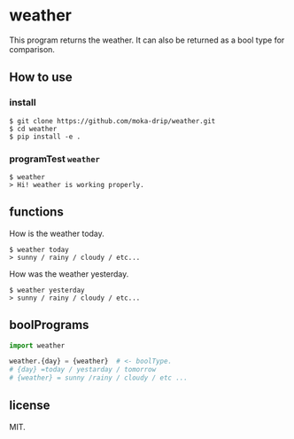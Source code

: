 # weather

This program returns the weather.
It can also be returned as a bool type for comparison.

## How to use

### install

```shell
$ git clone https://github.com/moka-drip/weather.git
$ cd weather
$ pip install -e .
```

### programTest `weather`
```shell
$ weather
> Hi! weather is working properly.
```

## functions
How is the weather today.
```shell
$ weather today
> sunny / rainy / cloudy / etc...
```
How was the weather yesterday.
```shell
$ weather yesterday
> sunny / rainy / cloudy / etc...
```

## boolPrograms
```python
import weather

weather.{day} = {weather}  # <- boolType.
# {day} =today / yestarday / tomorrow  
# {weather} = sunny /rainy / cloudy / etc ...
```

## license
MIT.
